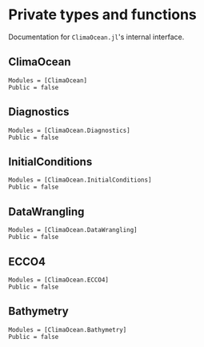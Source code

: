 # Private types and functions

Documentation for `ClimaOcean.jl`'s internal interface.

## ClimaOcean

```@autodocs
Modules = [ClimaOcean]
Public = false
```

## Diagnostics

```@autodocs
Modules = [ClimaOcean.Diagnostics]
Public = false
```


## InitialConditions

```@autodocs
Modules = [ClimaOcean.InitialConditions]
Public = false
```

## DataWrangling

```@autodocs
Modules = [ClimaOcean.DataWrangling]
Public = false
```

## ECCO4

```@autodocs
Modules = [ClimaOcean.ECCO4]
Public = false
```

## Bathymetry

```@autodocs
Modules = [ClimaOcean.Bathymetry]
Public = false
```
